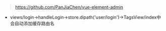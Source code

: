 > https://github.com/PanJiaChen/vue-element-admin

- views/login->handleLogin->store.dipath('user/login')->TagsView/index中会自动添加缓存路由名